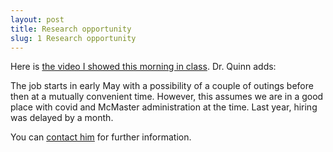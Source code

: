 ```yaml
---
layout: post
title: Research opportunity
slug: 1 Research opportunity
---
```


Here is [the video I showed this morning in class](https://mcmaster.zoom.us/rec/share/joBM1QEuBz1cNawra9doUcEqvTc_aYw-RuU4abiIkXDNdSFmQCFRbhpbOrIg5pat.KPn_hkk7rR4W_PZW?startTime=1617632490000). Dr. Quinn adds:

The job starts in early May with a possibility of a couple of outings before then at a mutually convenient time.  However, this assumes we are in a good place with covid and McMaster administration at the time.  Last year, hiring was delayed by a month.

You can [contact him](mailto:quinn@mcmaster.ca) for further information.

